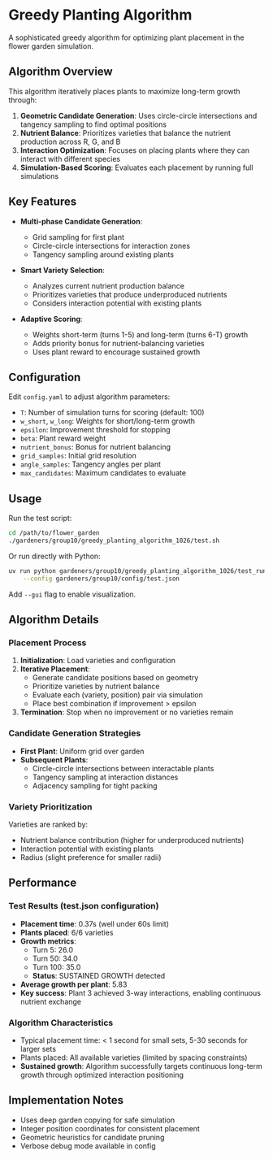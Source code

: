 # Greedy Planting Algorithm

A sophisticated greedy algorithm for optimizing plant placement in the flower garden simulation.

## Algorithm Overview

This algorithm iteratively places plants to maximize long-term growth through:

1. **Geometric Candidate Generation**: Uses circle-circle intersections and tangency sampling to find optimal positions
2. **Nutrient Balance**: Prioritizes varieties that balance the nutrient production across R, G, and B
3. **Interaction Optimization**: Focuses on placing plants where they can interact with different species
4. **Simulation-Based Scoring**: Evaluates each placement by running full simulations

## Key Features

- **Multi-phase Candidate Generation**:
  - Grid sampling for first plant
  - Circle-circle intersections for interaction zones
  - Tangency sampling around existing plants
  
- **Smart Variety Selection**:
  - Analyzes current nutrient production balance
  - Prioritizes varieties that produce underproduced nutrients
  - Considers interaction potential with existing plants
  
- **Adaptive Scoring**:
  - Weights short-term (turns 1-5) and long-term (turns 6-T) growth
  - Adds priority bonus for nutrient-balancing varieties
  - Uses plant reward to encourage sustained growth

## Configuration

Edit `config.yaml` to adjust algorithm parameters:

- `T`: Number of simulation turns for scoring (default: 100)
- `w_short`, `w_long`: Weights for short/long-term growth
- `epsilon`: Improvement threshold for stopping
- `beta`: Plant reward weight
- `nutrient_bonus`: Bonus for nutrient balancing
- `grid_samples`: Initial grid resolution
- `angle_samples`: Tangency angles per plant
- `max_candidates`: Maximum candidates to evaluate

## Usage

Run the test script:

```bash
cd /path/to/flower_garden
./gardeners/group10/greedy_planting_algorithm_1026/test.sh
```

Or run directly with Python:

```bash
uv run python gardeners/group10/greedy_planting_algorithm_1026/test_runner.py \
    --config gardeners/group10/config/test.json
```

Add `--gui` flag to enable visualization.

## Algorithm Details

### Placement Process

1. **Initialization**: Load varieties and configuration
2. **Iterative Placement**:
   - Generate candidate positions based on geometry
   - Prioritize varieties by nutrient balance
   - Evaluate each (variety, position) pair via simulation
   - Place best combination if improvement > epsilon
3. **Termination**: Stop when no improvement or no varieties remain

### Candidate Generation Strategies

- **First Plant**: Uniform grid over garden
- **Subsequent Plants**:
  - Circle-circle intersections between interactable plants
  - Tangency sampling at interaction distances
  - Adjacency sampling for tight packing

### Variety Prioritization

Varieties are ranked by:
- Nutrient balance contribution (higher for underproduced nutrients)
- Interaction potential with existing plants
- Radius (slight preference for smaller radii)

## Performance

### Test Results (test.json configuration)

- **Placement time**: 0.37s (well under 60s limit)
- **Plants placed**: 6/6 varieties
- **Growth metrics**:
  - Turn 5: 26.0
  - Turn 50: 34.0  
  - Turn 100: 35.0
  - **Status**: SUSTAINED GROWTH detected
- **Average growth per plant**: 5.83
- **Key success**: Plant 3 achieved 3-way interactions, enabling continuous nutrient exchange

### Algorithm Characteristics

- Typical placement time: < 1 second for small sets, 5-30 seconds for larger sets
- Plants placed: All available varieties (limited by spacing constraints)
- **Sustained growth**: Algorithm successfully targets continuous long-term growth through optimized interaction positioning

## Implementation Notes

- Uses deep garden copying for safe simulation
- Integer position coordinates for consistent placement
- Geometric heuristics for candidate pruning
- Verbose debug mode available in config

